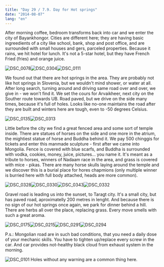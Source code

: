 ```yaml
---
title: "Day 29 / 7.9. Day for Hot springs"
date: "2014-08-07"
lang: "en"
---
```


After morning coffee, bedroom transforms back into car and we enter the city of Bayankhongor. Cities are different here; they are having basic ingreedients of a city like school, bank, shop and post office, and are surrounded with small houses and gers, parceled properties. Because it rains, we hit hotel for lunch. It's not a 5-star hotel, but they have French Fried (fries) and orange juice.

![DSC_0078](../images/DSC_00782.jpg)![DSC_0304](../images/DSC_03042.jpg)![DSC_0111](../images/DSC_0111.jpg) 

We found out that there are hot springs in the area. They are probably not like hot springs in Slovenia, but we wouldn't mind shower, or water at all. After long search, turning around and driving same road over and over, we give in - we won't find it. We set the cours for Arvaikheer, next city on the Souther route towards UB. Road paved, but we drive on the side many times, because it's full of holes. Looks like no-one maintains the road after they are built and winters here are tough, even to -50 degrees Celsius.

![DSC_0135](../images/DSC_0135.jpg)![DSC_0313](../images/DSC_0313.jpg)

Little before the city we find a great fenced area and some sort of temple inside. There are statues of horses on the side and one more in the atrium, the mightiest statue of horse and Buddha behind it. We pay 500 chinggis for tickets and enter this manmade sculpture - first after we came into Mongolia. Fence is covered with blue scarfs, and Buddha is surrounded with vodka, cookies, money, juice, pictures... you name it. It's meant as a tribute to horses, winners of Nadaam race in the area, and grass is covered with mice - pikas. There are many horse skulls laying around the temple and we discover this is a burial place for hores chapmions (only multiple winner is burried here with full body attached, heads are more common).

![DSC_0328](../images/DSC_0328.jpg)![DSC_0330](../images/DSC_0330.jpg)![DSC_0343](../images/DSC_0343.jpg)![DSC_0332](../images/DSC_0332.jpg)

Gravel road is leading us into the sunset, to Taragt city. It's a small city, but has paved road, aproximatelly 200 metres in lenght. And because there is no sign of our hot springs once again, we park for dinner behind a hill. There are herbs all over the place, replacing grass. Every move smells with such a great aroma.

![DSC_0175](../images/DSC_0175.jpg)![DSC_0215](../images/DSC_0215.jpg)![DSC_0291](../images/DSC_0291.jpg)![DSC_0294](../images/DSC_0294.jpg)

P.s.: Mongolian road are in such bad conditions, that you need a daily dose of your mechanic skills. You have to tighten up/replace every screw in the car. And car provides not-healthy black cloud from exhaust system in the morning.

![DSC_0101](../images/DSC_0101.jpg) Holes without any warning are a common thing here.
